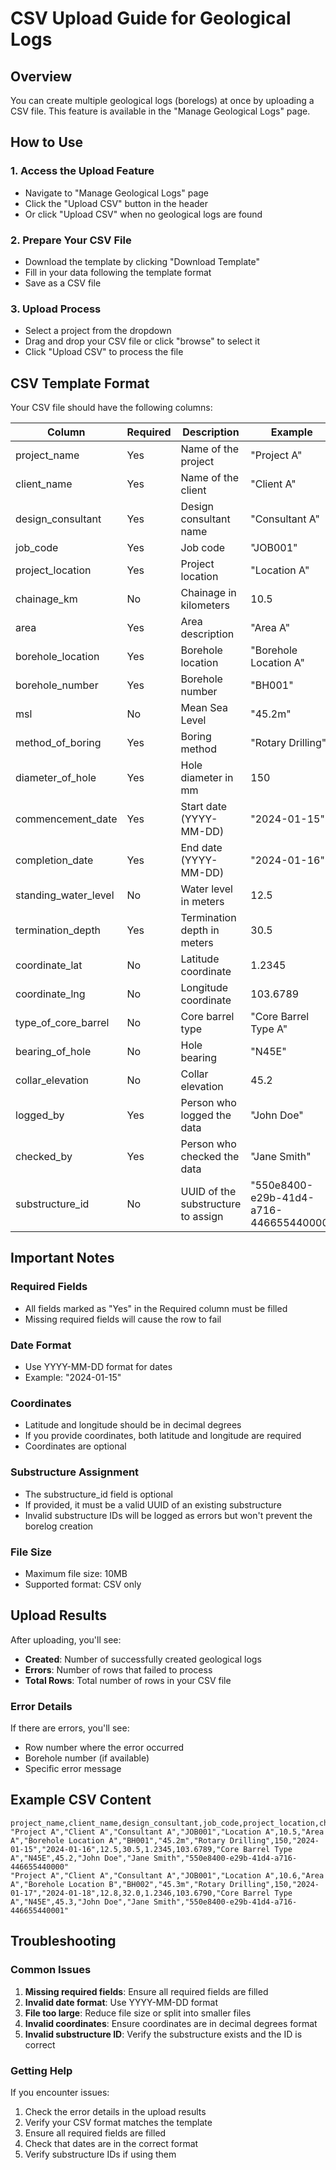 # CSV Upload Guide for Geological Logs

## Overview
You can create multiple geological logs (borelogs) at once by uploading a CSV file. This feature is available in the "Manage Geological Logs" page.

## How to Use

### 1. Access the Upload Feature
- Navigate to "Manage Geological Logs" page
- Click the "Upload CSV" button in the header
- Or click "Upload CSV" when no geological logs are found

### 2. Prepare Your CSV File
- Download the template by clicking "Download Template"
- Fill in your data following the template format
- Save as a CSV file

### 3. Upload Process
- Select a project from the dropdown
- Drag and drop your CSV file or click "browse" to select it
- Click "Upload CSV" to process the file

## CSV Template Format

Your CSV file should have the following columns:

| Column | Required | Description | Example |
|--------|----------|-------------|---------|
| project_name | Yes | Name of the project | "Project A" |
| client_name | Yes | Name of the client | "Client A" |
| design_consultant | Yes | Design consultant name | "Consultant A" |
| job_code | Yes | Job code | "JOB001" |
| project_location | Yes | Project location | "Location A" |
| chainage_km | No | Chainage in kilometers | 10.5 |
| area | Yes | Area description | "Area A" |
| borehole_location | Yes | Borehole location | "Borehole Location A" |
| borehole_number | Yes | Borehole number | "BH001" |
| msl | No | Mean Sea Level | "45.2m" |
| method_of_boring | Yes | Boring method | "Rotary Drilling" |
| diameter_of_hole | Yes | Hole diameter in mm | 150 |
| commencement_date | Yes | Start date (YYYY-MM-DD) | "2024-01-15" |
| completion_date | Yes | End date (YYYY-MM-DD) | "2024-01-16" |
| standing_water_level | No | Water level in meters | 12.5 |
| termination_depth | Yes | Termination depth in meters | 30.5 |
| coordinate_lat | No | Latitude coordinate | 1.2345 |
| coordinate_lng | No | Longitude coordinate | 103.6789 |
| type_of_core_barrel | No | Core barrel type | "Core Barrel Type A" |
| bearing_of_hole | No | Hole bearing | "N45E" |
| collar_elevation | No | Collar elevation | 45.2 |
| logged_by | Yes | Person who logged the data | "John Doe" |
| checked_by | Yes | Person who checked the data | "Jane Smith" |
| substructure_id | No | UUID of the substructure to assign | "550e8400-e29b-41d4-a716-446655440000" |

## Important Notes

### Required Fields
- All fields marked as "Yes" in the Required column must be filled
- Missing required fields will cause the row to fail

### Date Format
- Use YYYY-MM-DD format for dates
- Example: "2024-01-15"

### Coordinates
- Latitude and longitude should be in decimal degrees
- If you provide coordinates, both latitude and longitude are required
- Coordinates are optional

### Substructure Assignment
- The substructure_id field is optional
- If provided, it must be a valid UUID of an existing substructure
- Invalid substructure IDs will be logged as errors but won't prevent the borelog creation

### File Size
- Maximum file size: 10MB
- Supported format: CSV only

## Upload Results

After uploading, you'll see:
- **Created**: Number of successfully created geological logs
- **Errors**: Number of rows that failed to process
- **Total Rows**: Total number of rows in your CSV file

### Error Details
If there are errors, you'll see:
- Row number where the error occurred
- Borehole number (if available)
- Specific error message

## Example CSV Content

```csv
project_name,client_name,design_consultant,job_code,project_location,chainage_km,area,borehole_location,borehole_number,msl,method_of_boring,diameter_of_hole,commencement_date,completion_date,standing_water_level,termination_depth,coordinate_lat,coordinate_lng,type_of_core_barrel,bearing_of_hole,collar_elevation,logged_by,checked_by,substructure_id
"Project A","Client A","Consultant A","JOB001","Location A",10.5,"Area A","Borehole Location A","BH001","45.2m","Rotary Drilling",150,"2024-01-15","2024-01-16",12.5,30.5,1.2345,103.6789,"Core Barrel Type A","N45E",45.2,"John Doe","Jane Smith","550e8400-e29b-41d4-a716-446655440000"
"Project A","Client A","Consultant A","JOB001","Location A",10.6,"Area A","Borehole Location B","BH002","45.3m","Rotary Drilling",150,"2024-01-17","2024-01-18",12.8,32.0,1.2346,103.6790,"Core Barrel Type A","N45E",45.3,"John Doe","Jane Smith","550e8400-e29b-41d4-a716-446655440001"
```

## Troubleshooting

### Common Issues
1. **Missing required fields**: Ensure all required fields are filled
2. **Invalid date format**: Use YYYY-MM-DD format
3. **File too large**: Reduce file size or split into smaller files
4. **Invalid coordinates**: Ensure coordinates are in decimal degrees format
5. **Invalid substructure ID**: Verify the substructure exists and the ID is correct

### Getting Help
If you encounter issues:
1. Check the error details in the upload results
2. Verify your CSV format matches the template
3. Ensure all required fields are filled
4. Check that dates are in the correct format
5. Verify substructure IDs if using them